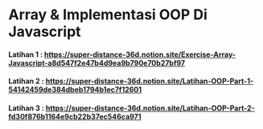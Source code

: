 # Array & Implementasi OOP Di Javascript

#### Latihan 1 : https://super-distance-36d.notion.site/Exercise-Array-Javascript-a8d547f2e47b4d9ea9b790e70b27bf97
#### Latihan 2 : https://super-distance-36d.notion.site/Latihan-OOP-Part-1-54142459de384dbeb1794b1ec7f12601
#### Latihan 3 : https://super-distance-36d.notion.site/Latihan-OOP-Part-2-fd30f876b1164e9cb22b37ec546ca971
